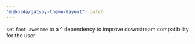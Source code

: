 ```yaml
---
"@jbolda/gatsby-theme-layout": patch
---
```


set `font-awesome` to a ^ dependency to improve downstream compatibility for the user
